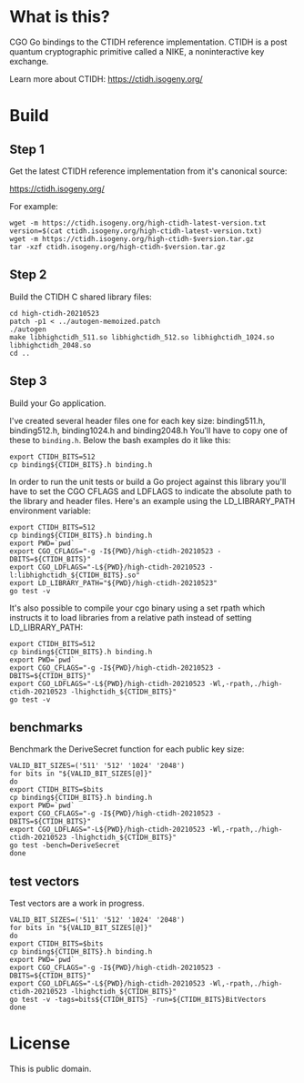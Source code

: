 
What is this?
=============

CGO Go bindings to the CTIDH reference implementation.
CTIDH is a post quantum cryptographic primitive called a NIKE,
a noninteractive key exchange.

Learn more about CTIDH: https://ctidh.isogeny.org/


Build
=====

Step 1
------

Get the latest CTIDH reference implementation from it's canonical source:

https://ctidh.isogeny.org/

For example:

```
wget -m https://ctidh.isogeny.org/high-ctidh-latest-version.txt
version=$(cat ctidh.isogeny.org/high-ctidh-latest-version.txt)
wget -m https://ctidh.isogeny.org/high-ctidh-$version.tar.gz
tar -xzf ctidh.isogeny.org/high-ctidh-$version.tar.gz
```


Step 2
------

Build the CTIDH C shared library files:

```
cd high-ctidh-20210523
patch -p1 < ../autogen-memoized.patch
./autogen
make libhighctidh_511.so libhighctidh_512.so libhighctidh_1024.so libhighctidh_2048.so
cd ..
```


Step 3
------

Build your Go application.

I've created several header files one for each key size: binding511.h, binding512.h, binding1024.h and binding2048.h
You'll have to copy one of these to `binding.h`. Below the bash examples
do it like this:

```
export CTIDH_BITS=512
cp binding${CTIDH_BITS}.h binding.h
```

In order to run the unit tests or build a Go project against this
library you'll have to set the CGO CFLAGS and LDFLAGS to indicate the
absolute path to the library and header files. Here's an example using
the LD_LIBRARY_PATH environment variable:

```
export CTIDH_BITS=512
cp binding${CTIDH_BITS}.h binding.h
export PWD=`pwd`
export CGO_CFLAGS="-g -I${PWD}/high-ctidh-20210523 -DBITS=${CTIDH_BITS}"
export CGO_LDFLAGS="-L${PWD}/high-ctidh-20210523 -l:libhighctidh_${CTIDH_BITS}.so"
export LD_LIBRARY_PATH="${PWD}/high-ctidh-20210523"
go test -v
```

It's also possible to compile your cgo binary using a set rpath which
instructs it to load libraries from a relative path instead of setting
LD_LIBRARY_PATH:

```
export CTIDH_BITS=512
cp binding${CTIDH_BITS}.h binding.h
export PWD=`pwd`
export CGO_CFLAGS="-g -I${PWD}/high-ctidh-20210523 -DBITS=${CTIDH_BITS}"
export CGO_LDFLAGS="-L${PWD}/high-ctidh-20210523 -Wl,-rpath,./high-ctidh-20210523 -lhighctidh_${CTIDH_BITS}"
go test -v
```


benchmarks
----------

Benchmark the DeriveSecret function for each public key size:

```
VALID_BIT_SIZES=('511' '512' '1024' '2048')
for bits in "${VALID_BIT_SIZES[@]}"
do
export CTIDH_BITS=$bits
cp binding${CTIDH_BITS}.h binding.h
export PWD=`pwd`
export CGO_CFLAGS="-g -I${PWD}/high-ctidh-20210523 -DBITS=${CTIDH_BITS}"
export CGO_LDFLAGS="-L${PWD}/high-ctidh-20210523 -Wl,-rpath,./high-ctidh-20210523 -lhighctidh_${CTIDH_BITS}"
go test -bench=DeriveSecret
done

```


test vectors
------------

Test vectors are a work in progress.

```
VALID_BIT_SIZES=('511' '512' '1024' '2048')
for bits in "${VALID_BIT_SIZES[@]}"
do
export CTIDH_BITS=$bits
cp binding${CTIDH_BITS}.h binding.h
export PWD=`pwd`
export CGO_CFLAGS="-g -I${PWD}/high-ctidh-20210523 -DBITS=${CTIDH_BITS}"
export CGO_LDFLAGS="-L${PWD}/high-ctidh-20210523 -Wl,-rpath,./high-ctidh-20210523 -lhighctidh_${CTIDH_BITS}"
go test -v -tags=bits${CTIDH_BITS} -run=${CTIDH_BITS}BitVectors
done
```

License
=======

This is public domain.
